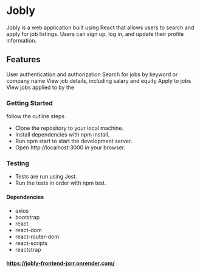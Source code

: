 
# Jobly


Jobly is a web application built using React that allows users to search and apply for job listings. Users can sign up, log in, and update their profile information.

## Features

User authentication and authorization
Search for jobs by keyword or company name
View job details, including salary and equity
Apply to jobs
View jobs applied to by the 

### Getting Started

follow the outline steps

- Clone the repository to your local machine.
- Install dependencies with npm install.
- Run npm start to start the development server.
- Open http://localhost:3000 in your browser.

### Testing
- Tests are run using Jest. 
- Run the tests in order with npm test.

#### Dependencies
- axios
- bootstrap
- react
- react-dom
- react-router-dom
- react-scripts
- reactstrap

#### https://jobly-frontend-jxrr.onrender.com/